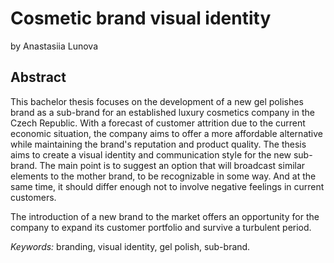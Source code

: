 # Cosmetic brand visual identity

by Anastasiia Lunova

## Abstract

This bachelor thesis focuses on the development of a new gel polishes brand as a sub-brand for an established luxury cosmetics company in the Czech Republic. With a forecast of customer attrition due to the current economic situation, the company aims to offer a more affordable alternative while maintaining the brand's reputation and product quality. The thesis aims to create a visual identity and communication style for the new sub-brand. The main point is to suggest an option that will broadcast similar elements to the mother brand, to be recognizable in some way. And at the same time, it should differ enough not to involve negative feelings in current customers. 

The introduction of a new brand to the market offers an opportunity for the company to expand its customer portfolio and survive a turbulent period.


*Keywords:* branding, visual identity, gel polish, sub-brand.
